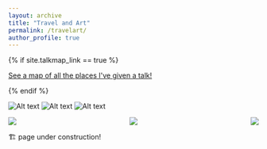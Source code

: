 ```yaml
---
layout: archive
title: "Travel and Art"
permalink: /travelart/
author_profile: true
---
```


{% if site.talkmap_link == true %}

<p style="text-decoration:underline;"><a href="/travelart.md">See a map of all the places I've given a talk!</a></p>

{% endif %}

![Alt text](/images/77.png)
![Alt text](/images/76.png)
![Alt text](/images/75.png)
<p align="center">
      <img src="images/77.png" align="left">
      <img src="images/76.png">
      <img src="images/75.png" align="right">
</p>


🏗️ page under construction!